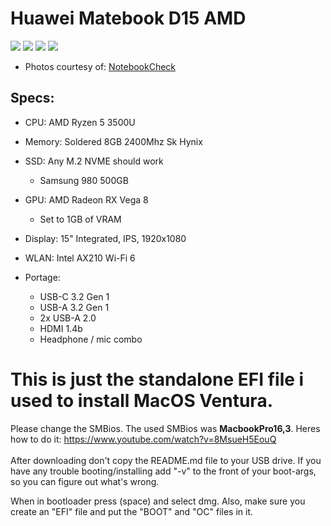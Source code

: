 <h1>Huawei Matebook D15 AMD</h1>
<img src="https://www.notebookcheck.net/fileadmin/Notebooks/Huawei/MateBook_D_15-53010TUY/Huawei_MateBook_D_15_7.jpg">
<img src="https://www.notebookcheck.net/fileadmin/Notebooks/Huawei/MateBook_D_15-53010TUY/Huawei_MateBook_D_15_4.jpg">
<img src="https://www.notebookcheck.net/fileadmin/Notebooks/Huawei/MateBook_D_15-53010TUY/Huawei_MateBook_D_15_5.jpg">
<img src="https://www.notebookcheck.net/fileadmin/_processed_/0/3/csm_Huawei_MateBook_D_15_Wartung_49913b894d.jpg">

- Photos courtesy of: 
<a href="https://www.notebookcheck.net/Huawei-MateBook-D-15-Laptop-Review-Still-a-good-notebook-with-AMD.456383.0.html">NotebookCheck</a> 
<h2>Specs: </h2>

- CPU: AMD Ryzen 5 3500U
- Memory: Soldered 8GB 2400Mhz Sk Hynix
- SSD: Any M.2 NVME should work
  - Samsung 980 500GB
- GPU: AMD Radeon RX Vega 8
  - Set to 1GB of VRAM
 
- Display: 15" Integrated, IPS, 1920x1080
- WLAN: Intel AX210 Wi-Fi 6
- Portage:
  - USB-C 3.2 Gen 1
  - USB-A 3.2 Gen 1
  - 2x USB-A 2.0
  - HDMI 1.4b
  - Headphone / mic combo

<p></p>

# This is just the standalone EFI file i used to install MacOS Ventura. 


Please change the SMBios. The used SMBios was **MacbookPro16,3**.
Heres how to do it: https://www.youtube.com/watch?v=8MsueH5EouQ 
\
\
After downloading don't copy the README.md file to your USB drive. 
If you have any trouble booting/installing add "-v" to the front of your boot-args, so you can figure out what's wrong.

When in bootloader press (space) and select dmg.
Also, make sure you create an "EFI" file and put the "BOOT" and "OC" files in it.
